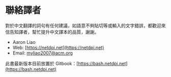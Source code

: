 # 聯絡譯者

對於中文翻譯的詞句有任何建議，如語意不夠貼切等或輸入的文字錯誤，都歡迎來信告知譯者，幫忙提升中文譯本的品質，謝謝。

* Aaron Liao
* Web: [https://netdpi.net](https://netdpi.net)
* Email: myliao2007@acm.org

此書最新版本目前放置於 Gitbook：[https://bash.netdpi.net](https://bash.netdpi.net)

